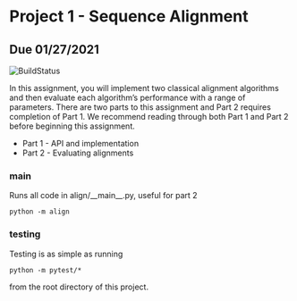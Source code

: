 # Project 1 - Sequence Alignment
## Due 01/27/2021

![BuildStatus](https://github.com/rle1323/HW1/workflows/HW1/badge.svg?event=push)

In this assignment, you will implement two classical alignment algorithms and then evaluate each algorithm’s performance with a range of parameters. There are two parts to this assignment and Part 2 requires completion of Part 1. We recommend reading through both Part 1 and Part 2 before beginning this assignment. 

* Part 1 - API and implementation
* Part 2 - Evaluating alignments

### main
Runs all code in align/\_\_main\_\_.py, useful for part 2
```
python -m align
```

### testing
Testing is as simple as running
```
python -m pytest/*
```
from the root directory of this project.
